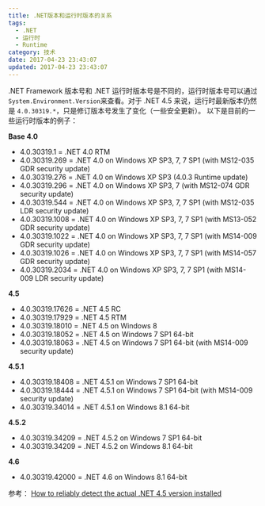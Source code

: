 ```yaml
---
title: .NET版本和运行时版本的关系
tags:
  - .NET
  - 运行时
  - Runtime
category: 技术
date: 2017-04-23 23:43:07
updated: 2017-04-23 23:43:07
---
```



.NET Framework 版本号和 .NET 运行时版本号是不同的，运行时版本号可以通过`System.Environment.Version`来查看。对于 .NET 4.5 来说，运行时最新版本仍然是 `4.0.30319.*`，只是修订版本号发生了变化（一些安全更新）。
以下是目前的一些运行时版本的例子：

**Base 4.0**

- 4.0.30319.1 = .NET 4.0 RTM
- 4.0.30319.269 = .NET 4.0 on Windows XP SP3, 7, 7 SP1 (with MS12-035 GDR security update)
- 4.0.30319.276 = .NET 4.0 on Windows XP SP3 (4.0.3 Runtime update)
- 4.0.30319.296 = .NET 4.0 on Windows XP SP3, 7 (with MS12-074 GDR security update)
- 4.0.30319.544 = .NET 4.0 on Windows XP SP3, 7, 7 SP1 (with MS12-035 LDR security update)
- 4.0.30319.1008 = .NET 4.0 on Windows XP SP3, 7, 7 SP1 (with MS13-052 GDR security update)
- 4.0.30319.1022 = .NET 4.0 on Windows XP SP3, 7, 7 SP1 (with MS14-009 GDR security update)
- 4.0.30319.1026 = .NET 4.0 on Windows XP SP3, 7, 7 SP1 (with MS14-057 GDR security update)
- 4.0.30319.2034 = .NET 4.0 on Windows XP SP3, 7, 7 SP1 (with MS14-009 LDR security update)

<!--more-->

**4.5**

- 4.0.30319.17626 = .NET 4.5 RC
- 4.0.30319.17929 = .NET 4.5 RTM
- 4.0.30319.18010 = .NET 4.5 on Windows 8
- 4.0.30319.18052 = .NET 4.5 on Windows 7 SP1 64-bit
- 4.0.30319.18063 = .NET 4.5 on Windows 7 SP1 64-bit (with MS14-009 security update)

**4.5.1**

- 4.0.30319.18408 = .NET 4.5.1 on Windows 7 SP1 64-bit
- 4.0.30319.18444 = .NET 4.5.1 on Windows 7 SP1 64-bit (with MS14-009 security update)
- 4.0.30319.34014 = .NET 4.5.1 on Windows 8.1 64-bit

**4.5.2**

- 4.0.30319.34209 = .NET 4.5.2 on Windows 7 SP1 64-bit
- 4.0.30319.34209 = .NET 4.5.2 on Windows 8.1 64-bit

**4.6**

- 4.0.30319.42000 = .NET 4.6 on Windows 8.1 64-bit


参考：  [How to reliably detect the actual .NET 4.5 version installed](http://stackoverflow.com/questions/12971881/how-to-reliably-detect-the-actual-net-4-5-version-installed)
